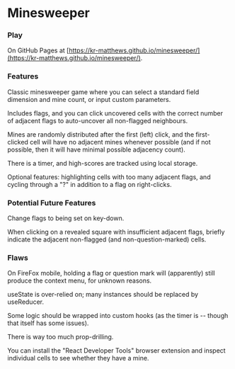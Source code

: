 # Minesweeper

### Play

On GitHub Pages at [https://kr-matthews.github.io/minesweeper/](https://kr-matthews.github.io/minesweeper/).

### Features

Classic minesweeper game where you can select a standard field dimension and mine count, or input custom parameters.

Includes flags, and you can click uncovered cells with the correct number of adjacent flags to auto-uncover all non-flagged neighbours.

Mines are randomly distributed after the first (left) click, and the first-clicked cell will have no adjacent mines whenever possible (and if not possible, then it will have minimal possible adjacency count).

There is a timer, and high-scores are tracked using local storage.

Optional features: highlighting cells with too many adjacent flags, and cycling through a "?" in addition to a flag on right-clicks.

### Potential Future Features

Change flags to being set on key-down.

When clicking on a revealed square with insufficient adjacent flags, briefly indicate the adjacent non-flagged (and non-question-marked) cells.

### Flaws

On FireFox mobile, holding a flag or question mark will (apparently) still produce the context menu, for unknown reasons.

useState is over-relied on; many instances should be replaced by useReducer.

Some logic should be wrapped into custom hooks (as the timer is -- though that itself has some issues).

There is way too much prop-drilling.

You can install the "React Developer Tools" browser extension and inspect individual cells to see whether they have a mine.
